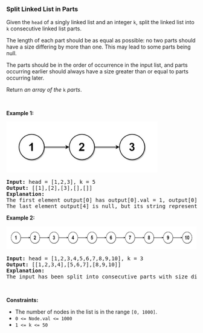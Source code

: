 
<h3>Split Linked List in Parts</h3>
<div><p>Given the <code>head</code> of a singly linked list and an integer <code>k</code>, split the linked list into <code>k</code> consecutive linked list parts.</p>
<p>The length of each part should be as equal as possible: no two parts should have a size differing by more than one. This may lead to some parts being null.</p>
<p>The parts should be in the order of occurrence in the input list, and parts occurring earlier should always have a size greater than or equal to parts occurring later.</p>
<p>Return <em>an array of the </em><code>k</code><em> parts</em>.</p>
<p> </p>
<p><strong>Example 1:</strong></p>
<img alt="" src="assets/f80c1fa03ebc45fd8bb3612898977972.jpg" style="width: 400px; height: 134px;"/>
<pre><strong>Input:</strong> head = [1,2,3], k = 5
<strong>Output:</strong> [[1],[2],[3],[],[]]
<strong>Explanation:</strong>
The first element output[0] has output[0].val = 1, output[0].next = null.
The last element output[4] is null, but its string representation as a ListNode is [].
</pre>
<p><strong>Example 2:</strong></p>
<img alt="" src="assets/6db46f0a03dd40d2829263e86d91b40b.jpg" style="width: 600px; height: 60px;"/>
<pre><strong>Input:</strong> head = [1,2,3,4,5,6,7,8,9,10], k = 3
<strong>Output:</strong> [[1,2,3,4],[5,6,7],[8,9,10]]
<strong>Explanation:</strong>
The input has been split into consecutive parts with size difference at most 1, and earlier parts are a larger size than the later parts.
</pre>
<p> </p>
<p><strong>Constraints:</strong></p>
<ul>
<li>The number of nodes in the list is in the range <code>[0, 1000]</code>.</li>
<li><code>0 &lt;= Node.val &lt;= 1000</code></li>
<li><code>1 &lt;= k &lt;= 50</code></li>
</ul>
</div>

